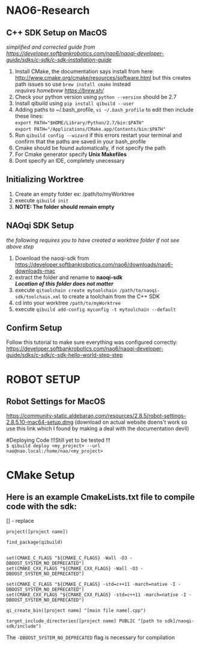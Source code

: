 # NAO6-Research

## C++ SDK Setup on MacOS 
*simplified and corrected guide from https://developer.softbankrobotics.com/nao6/naoqi-developer-guide/sdks/c-sdk/c-sdk-installation-guide*
1. Install CMake, the documentation says install from here: http://www.cmake.org/cmake/resources/software.html
   but this creates path issues so use `brew install cmake` instead \
   *requires homebrew https://brew.sh/*
2. Check your python version using `python --version` should be 2.7
3. Install qibuild using `pip install qibuild --user`
4. Adding paths to ~/.bash_profile, `vi ~/.bash_profile` to edit then include these lines:\
  `export PATH="$HOME/Library/Python/2.7/bin:$PATH"`\
  `export PATH="/Applications/CMake.app/Contents/bin:$PATH"`
5. Run `qibuild config --wizard` if this errors restart your terminal and confirm that the paths are saved in your bash_profile
6. Cmake should be found automatically, if not specify the path
7. For Cmake generator specify **Unix Makefiles**
8. Dont specify an IDE, completely unecessary

## Initializing Worktree
1. Create an empty folder ex: /path/to/myWorktree
2. execute `qibuild init`
3. **NOTE: The folder should remain empty**

## NAOqi SDK Setup
*the following requires you to have created a worktree folder if not see above step*
1. Download the naoqi-sdk from https://developer.softbankrobotics.com/nao6/downloads/nao6-downloads-mac
2. extract the folder and rename to **naoqi-sdk** \
   ***Location of this folder does not matter*** 
3. execute `qitoolchain create mytoolchain /path/to/naoqi-sdk/toolchain.xml` to create a toolchain from the C++ SDK
4. cd into your worktree `/path/to/myWorktree`
5. execute `qibuild add-config myconfig -t mytoolchain --default`

## Confirm Setup
Follow this tutorial to make sure everything was configured correctly: \
https://developer.softbankrobotics.com/nao6/naoqi-developer-guide/sdks/c-sdk/c-sdk-hello-world-step-step

# ROBOT SETUP
## Robot Settings for MacOS
https://community-static.aldebaran.com/resources/2.8.5/robot-settings-2.8.5.10-mac64-setup.dmg (download on actual website doens't work so use this link which I found by making a deal with the documentation devil)

#Deploying Code
!!!Still yet to be tested !!!\
`$ qibuild deploy <my_project> --url nao@nao.local:/home/nao/<my_project>`

# CMake Setup
## Here is an example CmakeLists.txt file to compile code with the sdk:
[] - replace
```cmake_minimum_required(VERSION 2.8)
project([project name])

find_package(qibuild)


set(CMAKE_C_FLAGS "${CMAKE_C_FLAGS} -Wall -O3 -DBOOST_SYSTEM_NO_DEPRECATED")
set(CMAKE_CXX_FLAGS "${CMAKE_CXX_FLAGS} -Wall -O3 -DBOOST_SYSTEM_NO_DEPRECATED")

set(CMAKE_C_FLAGS "${CMAKE_C_FLAGS} -std=c++11 -march=native -I -DBOOST_SYSTEM_NO_DEPRECATED")
set(CMAKE_CXX_FLAGS "${CMAKE_CXX_FLAGS} -std=c++11 -march=native -I -DBOOST_SYSTEM_NO_DEPRECATED")

qi_create_bin([project name] "[main file name].cpp")

target_include_directories([project name] PUBLIC "[path to sdk]/naoqi-sdk/include")
```
The `-DBOOST_SYSTEM_NO_DEPRECATED` flag is necessary for compilation

